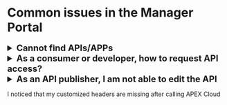 # Common issues in the Manager Portal

<!-- 
Cannot find APIs/APPs
How to request access to API
I am not able to edit the API
I noticed that my customized headers are missing after calling APEX Cloud
-->

<details><b><summary style="font-size:20px">Cannot find APIs/APPs</b></summary>

Please ensure that you are managing the APIs or APPs at the correct environment/zone.

- [Staging (external): https://go.gov.sg/apex-stg](https://go.gov.sg/apex-stg)
- [Staging (internal): https://go.gov.sg/apex-int-stg](https://go.gov.sg/apex-int-stg)
- [Production (external): https://go.gov.sg/apex](https://go.gov.sg/apex)
- [Production (internal): https://go.gov.sg/apex-int](https://go.gov.sg/apex-int)

Once logged into the desired APEX Cloud API Manager Portal, please switch to the correct Organisation to view/manage the APIs or APPs.

![Image](./image/docs-home-chng-org.png)

</details>

<details><b><summary style="font-size:20px">As a consumer or developer, how to request API access?</b></summary>

If you are an existing APEX Cloud consumer, you may email the desired API's publisher and request for access to be given to the organisation which needs to access the API.

For new APEX Cloud consumers, please visit the [APEX Cloud Onboarding Guide](https://docs.developer.tech.gov.sg/docs/apex-cloud-onboarding/) for more information.

</details>

<details><b><summary style="font-size:20px">As an API publisher, I am not able to edit the API</b></summary>

An API in a published state cannot be modified. We recommend publishers to create a new API to upgrade the original API to it. If publishers was to unpublish the API to make any changes to it, this will cause the API to lost the API to APP relationship. This relationship can only be established again with the help of the consumer, without the API to APP linkage being re-establish API calls which requires inbound authentication on APEX Cloud will fail.

Therefore publisher are advice to use the [Update API](docs/publisher/update-api.md) workflow to make any changes to their API.
</details>

I noticed that my customized headers are missing after calling APEX Cloud
